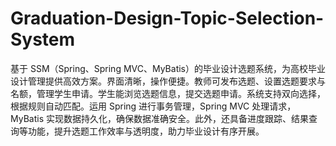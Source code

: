 # Graduation-Design-Topic-Selection-System
基于 SSM（Spring、Spring MVC、MyBatis）的毕业设计选题系统，为高校毕业设计管理提供高效方案。界面清晰，操作便捷。教师可发布选题、设置选题要求与名额，管理学生申请。学生能浏览选题信息，提交选题申请。系统支持双向选择，根据规则自动匹配。运用 Spring 进行事务管理，Spring MVC 处理请求，MyBatis 实现数据持久化，确保数据准确安全。此外，还具备进度跟踪、结果查询等功能，提升选题工作效率与透明度，助力毕业设计有序开展。 
